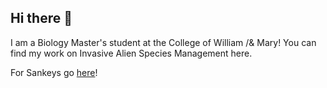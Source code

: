 ## Hi there 👋

I am a Biology Master's student at the College of William /& Mary! 
You can find my work on Invasive Alien Species Management here. 

For Sankeys go [here](https://nhpho.github.io/nhpho/)!
<!--
**nhpho/nhpho** is a ✨ _special_ ✨ repository because its `README.md` (this file) appears on your GitHub profile.

Here are some ideas to get you started:

- 🔭 I’m currently working on ...
- 🌱 I’m currently learning ...
- 👯 I’m looking to collaborate on ...
- 🤔 I’m looking for help with ...
- 💬 Ask me about ...
- 📫 How to reach me: ...
- 😄 Pronouns: ...
- ⚡ Fun fact: ...
-->
